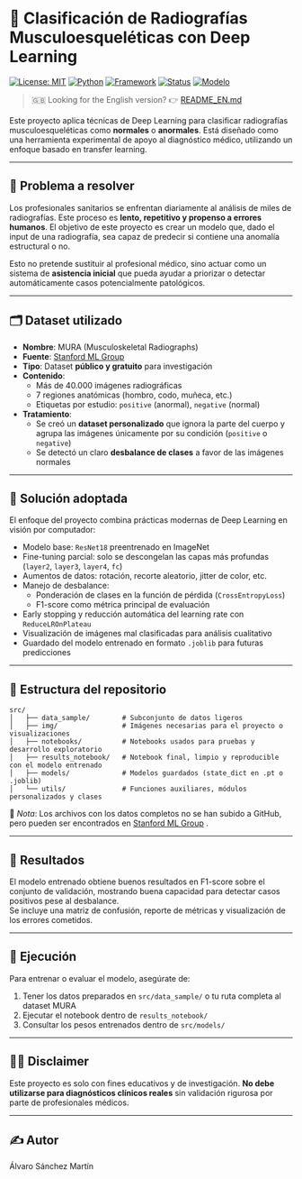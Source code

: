 # 🩻 Clasificación de Radiografías Musculoesqueléticas con Deep Learning

[![License: MIT](https://img.shields.io/badge/License-MIT-green.svg)](LICENSE)
[![Python](https://img.shields.io/badge/Python-3.10+-blue.svg)](https://www.python.org/)
[![Framework](https://img.shields.io/badge/PyTorch-%3E=2.0-orange)](https://pytorch.org/)
[![Status](https://img.shields.io/badge/status-Completado-brightgreen.svg)]()
[![Modelo](https://img.shields.io/badge/modelo-ResNet18-blueviolet)]()

> 🇬🇧 Looking for the English version? 👉 [README_EN.md](README_EN.md)

Este proyecto aplica técnicas de Deep Learning para clasificar radiografías musculoesqueléticas como **normales** o **anormales**. Está diseñado como una herramienta experimental de apoyo al diagnóstico médico, utilizando un enfoque basado en transfer learning.

---

## 🎯 Problema a resolver

Los profesionales sanitarios se enfrentan diariamente al análisis de miles de radiografías. Este proceso es **lento, repetitivo y propenso a errores humanos**. El objetivo de este proyecto es crear un modelo que, dado el input de una radiografía, sea capaz de predecir si contiene una anomalía estructural o no.

Esto no pretende sustituir al profesional médico, sino actuar como un sistema de **asistencia inicial** que pueda ayudar a priorizar o detectar automáticamente casos potencialmente patológicos.

---

## 🗂️ Dataset utilizado

- **Nombre**: MURA (Musculoskeletal Radiographs)
- **Fuente**: [Stanford ML Group](https://stanfordmlgroup.github.io/competitions/mura/)
- **Tipo**: Dataset **público y gratuito** para investigación
- **Contenido**:
  - Más de 40.000 imágenes radiográficas
  - 7 regiones anatómicas (hombro, codo, muñeca, etc.)
  - Etiquetas por estudio: `positive` (anormal), `negative` (normal)
- **Tratamiento**:
  - Se creó un **dataset personalizado** que ignora la parte del cuerpo y agrupa las imágenes únicamente por su condición (`positive` o `negative`)
  - Se detectó un claro **desbalance de clases** a favor de las imágenes normales

---

## 🧠 Solución adoptada

El enfoque del proyecto combina prácticas modernas de Deep Learning en visión por computador:

- Modelo base: `ResNet18` preentrenado en ImageNet
- Fine-tuning parcial: solo se descongelan las capas más profundas (`layer2`, `layer3`, `layer4`, `fc`)
- Aumentos de datos: rotación, recorte aleatorio, jitter de color, etc.
- Manejo de desbalance:
  - Ponderación de clases en la función de pérdida (`CrossEntropyLoss`)
  - F1-score como métrica principal de evaluación
- Early stopping y reducción automática del learning rate con `ReduceLROnPlateau`
- Visualización de imágenes mal clasificadas para análisis cualitativo
- Guardado del modelo entrenado en formato `.joblib` para futuras predicciones

---

## 📁 Estructura del repositorio

```plaintext
src/
│   ├── data_sample/        # Subconjunto de datos ligeros
│   ├── img/                # Imágenes necesarias para el proyecto o visualizaciones
│   ├── notebooks/          # Notebooks usados para pruebas y desarrollo exploratorio
│   ├── results_notebook/   # Notebook final, limpio y reproducible con el modelo entrenado
│   ├── models/             # Modelos guardados (state_dict en .pt o .joblib)
│   └── utils/              # Funciones auxiliares, módulos personalizados y clases

```

📌 *Nota*: Los archivos con los datos completos no se han subido a GitHub, pero pueden ser encontrados en [Stanford ML Group](https://stanfordmlgroup.github.io/competitions/mura/) .

---

## 🧪 Resultados

El modelo entrenado obtiene buenos resultados en F1-score sobre el conjunto de validación, mostrando buena capacidad para detectar casos positivos pese al desbalance.  
Se incluye una matriz de confusión, reporte de métricas y visualización de los errores cometidos.

---

## 🚀 Ejecución

Para entrenar o evaluar el modelo, asegúrate de:

1. Tener los datos preparados en `src/data_sample/` o tu ruta completa al dataset MURA
2. Ejecutar el notebook dentro de `results_notebook/`
3. Consultar los pesos entrenados dentro de `src/models/`

---

## 👨‍⚕️ Disclaimer

Este proyecto es solo con fines educativos y de investigación. **No debe utilizarse para diagnósticos clínicos reales** sin validación rigurosa por parte de profesionales médicos.

---

## ✍️ Autor

Álvaro Sánchez Martín
